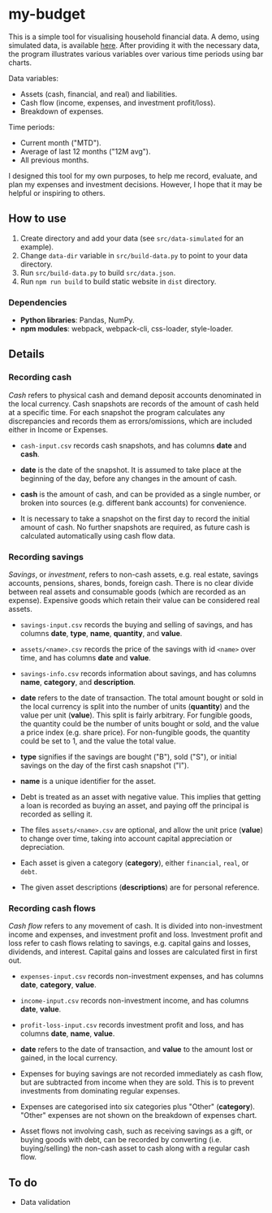 # my-budget

This is a simple tool for visualising household financial data.
A demo, using simulated data, is available [here](https://tzhg.github.io/my-budget/dist/).
After providing it with the necessary data,
the program illustrates various variables over various time periods using bar charts.

Data variables:
- Assets (cash, financial, and real) and liabilities.
- Cash flow (income, expenses, and investment profit/loss).
- Breakdown of expenses.

Time periods:
- Current month ("MTD").
- Average of last 12 months ("12M avg").
- All previous months.

I designed this tool for my own purposes,
to help me record, evaluate, and plan my expenses and investment decisions.
However, I hope that it may be helpful or inspiring to others.

## How to use

1. Create directory and add your data (see `src/data-simulated` for an example).
2. Change `data-dir` variable in `src/build-data.py` to point to your data directory.
2. Run `src/build-data.py` to build `src/data.json`.
3. Run `npm run build` to build static website in `dist` directory.

### Dependencies

* **Python libraries**: Pandas, NumPy.
* **npm modules**: webpack, webpack-cli, css-loader, style-loader.

## Details

### Recording cash

*Cash* refers to physical cash and demand deposit accounts denominated in the local currency.
Cash snapshots are records of the amount of cash held at a specific time.
For each snapshot the program calculates any discrepancies and records them as errors/omissions,
which are included either in Income or Expenses.

* `cash-input.csv` records cash snapshots, and has columns **date** and **cash**.

* **date** is the date of the snapshot.
  It is assumed to take place at the beginning of the day, before any changes in the amount of cash.

* **cash** is the amount of cash, and can be provided as a single number,
  or broken into sources (e.g. different bank accounts) for convenience.

* It is necessary to take a snapshot on the first day to record the initial amount of cash.
  No further snapshots are required, as future cash is calculated automatically using cash flow data.

### Recording savings

*Savings*, or *investment*, refers to non-cash assets, e.g. real estate, savings accounts, pensions, shares, bonds, foreign cash.
There is no clear divide between real assets and consumable goods (which are recorded as an expense).
Expensive goods which retain their value can be considered real assets.

* `savings-input.csv` records the buying and selling of savings, and has columns **date**, **type**, **name**, **quantity**, and **value**.

* `assets/<name>.csv` records the price of the savings with id `<name>` over time, and has columns **date** and **value**.

* `savings-info.csv` records information about savings, and has columns **name**, **category**, and **description**.

* **date** refers to the date of transaction.
  The total amount bought or sold in the local currency is split into
  the number of units (**quantity**) and the value per unit (**value**).
  This split is fairly arbitrary.
  For fungible goods, the quantity could be the number of units bought or sold,
  and the value a price index (e.g. share price).
  For non-fungible goods, the quantity could be set to 1, and the value the total value.

* **type** signifies if the savings are bought ("B"), sold ("S"), or initial savings on the day of the first cash snapshot ("I").

* **name** is a unique identifier for the asset.

* Debt is treated as an asset with negative value.
  This implies that getting a loan is recorded as buying an asset,
  and paying off the principal is recorded as selling it.

* The files `assets/<name>.csv` are optional, and allow the unit price (**value**) to change over time,
  taking into account capital appreciation or depreciation.

* Each asset is given a category (**category**), either `financial`, `real`, or `debt`.

* The given asset descriptions (**descriptions**) are for personal reference.

### Recording cash flows

*Cash flow* refers to any movement of cash. It is divided into non-investment income and expenses, and investment profit and loss.
Investment profit and loss refer to cash flows relating to savings, e.g. capital gains and losses, dividends, and interest.
Capital gains and losses are calculated first in first out.

* `expenses-input.csv` records non-investment expenses, and has columns **date**, **category**, **value**.

* `income-input.csv` records non-investment income, and has columns **date**, **value**.

* `profit-loss-input.csv` records investment profit and loss, and has columns **date**, **name**, **value**.

* **date** refers to the date of transaction, and **value** to the amount lost or gained, in the local currency.

* Expenses for buying savings are not recorded immediately as cash flow, but are subtracted from income when they are sold.
  This is to prevent investments from dominating regular expenses.

* Expenses are categorised into six categories plus "Other" (**category**).
  "Other" expenses are not shown on the breakdown of expenses chart.

* Asset flows not involving cash, such as receiving savings as a gift, or buying goods with debt,
  can be recorded by converting (i.e. buying/selling) the non-cash asset to cash
  along with a regular cash flow.


## To do

* Data validation
